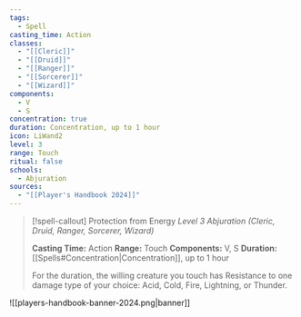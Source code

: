 ```yaml
---
tags:
  - Spell
casting_time: Action
classes:
  - "[[Cleric]]"
  - "[[Druid]]"
  - "[[Ranger]]"
  - "[[Sorcerer]]"
  - "[[Wizard]]"
components:
  - V
  - S
concentration: true
duration: Concentration, up to 1 hour
icon: LiWand2
level: 3
range: Touch
ritual: false
schools:
  - Abjuration
sources: 
  - "[[Player's Handbook 2024]]"
---
```

>[!spell-callout] Protection from Energy
>_Level 3 Abjuration (Cleric, Druid, Ranger, Sorcerer, Wizard)_
>
>**Casting Time:** Action
>**Range:** Touch
>**Components:** V, S
>**Duration:** [[Spells#Concentration\|Concentration]], up to 1 hour
>
>For the duration, the willing creature you touch has Resistance to one damage type of your choice: Acid, Cold, Fire, Lightning, or Thunder.


![[players-handbook-banner-2024.png|banner]]